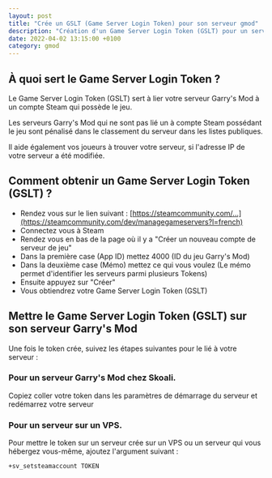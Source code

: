 ```yaml
---
layout: post
title: "Crée un GSLT (Game Server Login Token) pour son serveur gmod"
description: "Création d'un Game Server Login Token (GSLT) pour un serveur de jeu Garry's Mod"
date: 2022-04-02 13:15:00 +0100
category: gmod
---
```


## À quoi sert le Game Server Login Token ?

Le Game Server Login Token (GSLT) sert à lier votre serveur Garry's Mod à un compte Steam qui possède le jeu.

Les serveurs Garry's Mod qui ne sont pas lié un à compte Steam possédant le jeu sont pénalisé dans le classement du serveur dans les listes publiques.

Il aide également vos joueurs à trouver votre serveur, si l'adresse IP de votre serveur a été modifiée.

## Comment obtenir un Game Server Login Token (GSLT) ?

- Rendez vous sur le lien suivant : [https://steamcommunity.com/...](https://steamcommunity.com/dev/managegameservers?l=french)
- Connectez vous à Steam
- Rendez vous en bas de la page où il y a "Créer un nouveau compte de serveur de jeu"
- Dans la première case (App ID) mettez 4000 (ID du jeu Garry's Mod)
- Dans la deuxième case (Mémo) mettez ce qui vous voulez (Le mémo permet d'identifier les serveurs parmi plusieurs Tokens)
- Ensuite appuyez sur "Créer"
- Vous obtiendrez votre Game Server Login Token (GSLT)

## Mettre le Game Server Login Token (GSLT) sur son serveur Garry's Mod

Une fois le token crée, suivez les étapes suivantes pour le lié à votre serveur :

### Pour un serveur Garry's Mod chez Skoali.

Copiez coller votre token dans les paramètres de démarrage du serveur et redémarrez votre serveur

### Pour un serveur sur un VPS.

Pour mettre le token sur un serveur crée sur un VPS ou un serveur qui vous hébergez vous-même, ajoutez l'argument suivant :

```
+sv_setsteamaccount TOKEN
```